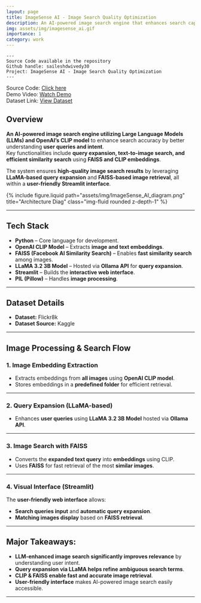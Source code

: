 ```yaml
---
layout: page
title: ImageSense AI - Image Search Quality Optimization
description: An AI-powered image search engine that enhances search capabilities by integrating Large Language Models (LLMs) to better understand user intent and deliver more relevant search results.
img: assets/img/imagesense_ai.gif
importance: 1
category: work
---
```

    ---
    Source Code available in the repository
    Github handle: saileshdwivedy30
    Project: ImageSense AI - Image Search Quality Optimization
    ---

Source Code: <a href="https://github.com/saileshdwivedy30/ImageSense-AI" target="_blank">Click here</a>\
Demo Video: <a href="https://www.youtube.com/watch?v=5Yf5CNzVpbg">Watch Demo</a>\
Dataset Link: <a href="https://www.kaggle.com/datasets/adityajn105/flickr8k" target="_blank">View Dataset</a>

## **Overview**
**An AI-powered image search engine utilizing Large Language Models (LLMs) and OpenAI’s CLIP model** to enhance search accuracy by better understanding **user queries and intent**.  
Key functionalities include **query expansion, text-to-image search, and efficient similarity search** using **FAISS and CLIP embeddings**.

The system ensures **high-quality image search results** by leveraging **LLaMA-based query expansion** and **FAISS-based image retrieval**, all within a **user-friendly Streamlit interface**.

<div class="row justify-content-sm-center">
    <div class="col-sm mt-3 mt-md-0">
        {% include figure.liquid path="assets/img/ImageSense_AI_diagram.png" title="Architecture Diag" class="img-fluid rounded z-depth-1" %}
    </div>
</div>

---
## **Tech Stack**
- **Python** – Core language for development.
- **OpenAI CLIP Model** – Extracts **image and text embeddings**.
- **FAISS (Facebook AI Similarity Search)** – Enables **fast similarity search** among images.
- **LLaMA 3.2 3B Model** – Hosted via **Ollama API** for **query expansion**.
- **Streamlit** – Builds the **interactive web interface**.
- **PIL (Pillow)** – Handles **image processing**.

---
## **Dataset Details**
- **Dataset:** Flickr8k  
- **Dataset Source:** Kaggle

---
## **Image Processing & Search Flow**
### **1. Image Embedding Extraction**
- Extracts embeddings from **all images** using **OpenAI CLIP model**.
- Stores embeddings in a **predefined folder** for efficient retrieval.

---
### **2. Query Expansion (LLaMA-based)**
- Enhances **user queries** using **LLaMA 3.2 3B Model** hosted via **Ollama API**.

---
### **3. Image Search with FAISS**
- Converts the **expanded text query** into **embeddings** using CLIP.
- Uses **FAISS** for fast retrieval of the most **similar images**.

---
### **4. Visual Interface (Streamlit)**
The **user-friendly web interface** allows:
- **Search queries input** and **automatic query expansion**.
- **Matching images display** based on **FAISS retrieval**.


---
## **Major Takeaways:**
- **LLM-enhanced image search significantly improves relevance** by understanding user intent.  
- **Query expansion via LLaMA helps refine ambiguous search terms**.  
- **CLIP & FAISS enable fast and accurate image retrieval**.  
- **User-friendly interface** makes AI-powered image search easily accessible.  

---

